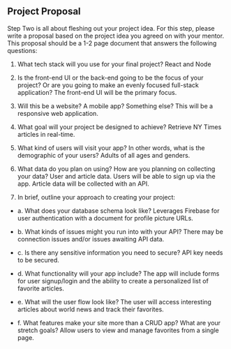  ## Project Proposal

 Step Two is all about fleshing out your project idea. For this step, please write a proposal based on the project idea you agreed on with your mentor. This proposal should be a 1-2 page document that answers the following questions:

 1. What tech stack will you use for your final project? 
 React and Node

 2. Is the front-end UI or the back-end going to be the focus of your project? Or are you going to make an evenly focused full-stack application?
 The front-end UI will be the primary focus.

 3. Will this be a website? A mobile app? Something else?
 This will be a responsive web application.

 4. What goal will your project be designed to achieve?
Retrieve NY Times articles in real-time.

 5. What kind of users will visit your app? In other words, what is the demographic of your users?
 Adults of all ages and genders. 

 6. What data do you plan on using? How are you planning on collecting your data?
 User and article data. Users will be able to sign up via the app. Article data will be collected with an API.

 7. In brief, outline your approach to creating your project:

 * a. What does your database schema look like?
Leverages Firebase for user authentication with a document for profile picture URLs.

 * b. What kinds of issues might you run into with your API? 
 There may be connection issues and/or issues awaiting API data.

 * c. Is there any sensitive information you need to secure?
 API key needs to be secured.

 * d. What functionality will your app include?
 The app will include forms for user signup/login and the ability to create a personalized list of favorite articles. 

 * e. What will the user flow look like?
 The user will access interesting articles about world news and track their favorites. 

 * f. What features make your site more than a CRUD app? What are your stretch goals?
Allow users to view and manage favorites from a single page. 